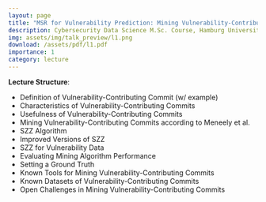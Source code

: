 ```yaml
---
layout: page
title: "MSR for Vulnerability Prediction: Mining Vulnerability-Contributing Commits"
description: Cybersecurity Data Science M.Sc. Course, Hamburg University of Technology, Hamburg. May 31, 2023.
img: assets/img/talk_preview/l1.png
download: /assets/pdf/l1.pdf
importance: 1
category: lecture
---
```


**Lecture Structure**:

- Definition of Vulnerability-Contributing Commit (w/ example)
- Characteristics of Vulnerability-Contributing Commits
- Usefulness of Vulnerability-Contributing Commits
- Mining Vulnerability-Contributing Commits according to Meneely et al.
- SZZ Algorithm
- Improved Versions of SZZ
- SZZ for Vulnerability Data
- Evaluating Mining Algorithm Performance
- Setting a Ground Truth
- Known Tools for Mining Vulnerability-Contributing Commits
- Known Datasets of Vulnerability-Contributing Commits
- Open Challenges in Mining Vulnerability-Contributing Commits